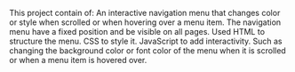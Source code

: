  This project contain of:
 An interactive navigation menu that changes color or style when scrolled or when hovering over a menu item. 
 The navigation menu  have a fixed position and be visible on all pages. 
 Used HTML to structure the menu.
 CSS to style it. 
 JavaScript to add interactivity.
 Such as changing the background color or font color of the menu when it is scrolled or when a menu item is hovered over. 
